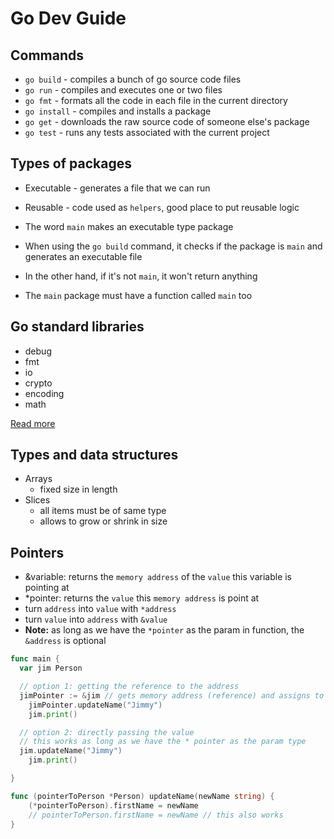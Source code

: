 # Go Dev Guide

## Commands

- `go build` - compiles a bunch of go source code files
- `go run` - compiles and executes one or two files
- `go fmt` - formats all the code in each file in the current directory
- `go install` - compiles and installs a package
- `go get` - downloads the raw source code of someone else's package
- `go test` - runs any tests associated with the current project

## Types of packages

- Executable - generates a file that we can run
- Reusable - code used as `helpers`, good place to put reusable logic

- The word `main` makes an executable type package
- When using the `go build` command, it checks if the package is `main` and generates an executable file

- In the other hand, if it's not `main`, it won't return anything
- The `main` package must have a function called `main` too

## Go standard libraries

- debug
- fmt
- io
- crypto
- encoding
- math

[Read more](https://pkg.go.dev/stdhttps://pkg.go.dev/std)

## Types and data structures

- Arrays
  - fixed size in length
- Slices
  - all items must be of same type
  - allows to grow or shrink in size

## Pointers

- &variable: returns the `memory address` of the `value` this variable is pointing at
- \*pointer: returns the `value` this `memory address` is point at
- turn `address` into `value` with `*address`
- turn `value` into `address` with `&value`
- **Note:** as long as we have the `*pointer` as the param in function, the `&address` is optional

```go
func main {
  var jim Person

  // option 1: getting the reference to the address
  jimPointer := &jim // gets memory address (reference) and assigns to jimPointer
	jimPointer.updateName("Jimmy")
	jim.print()

  // option 2: directly passing the value
  // this works as long as we have the * pointer as the param type
  jim.updateName("Jimmy")
	jim.print()

}

func (pointerToPerson *Person) updateName(newName string) {
	(*pointerToPerson).firstName = newName
	// pointerToPerson.firstName = newName // this also works
}
```
